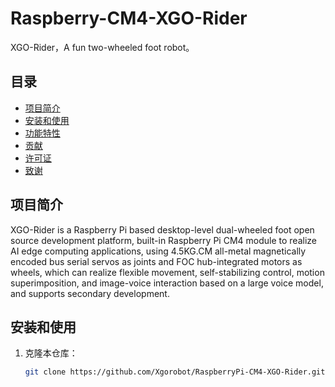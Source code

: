# Raspberry-CM4-XGO-Rider

XGO-Rider，A fun two-wheeled foot robot。

## 目录

- [项目简介](#项目简介)
- [安装和使用](#安装和使用)
- [功能特性](#功能特性)
- [贡献](#贡献)
- [许可证](#许可证)
- [致谢](#致谢)

## 项目简介

XGO-Rider is a Raspberry Pi based desktop-level dual-wheeled foot open source development platform, built-in Raspberry Pi CM4 module to realize AI edge computing applications, using 4.5KG.CM all-metal magnetically encoded bus serial servos as joints and FOC hub-integrated motors as wheels, which can realize flexible movement, self-stabilizing control, motion superimposition, and image-voice interaction based on a large voice model, and supports secondary development.

## 安装和使用

1. 克隆本仓库：
   ```bash
   git clone https://github.com/Xgorobot/RaspberryPi-CM4-XGO-Rider.git

